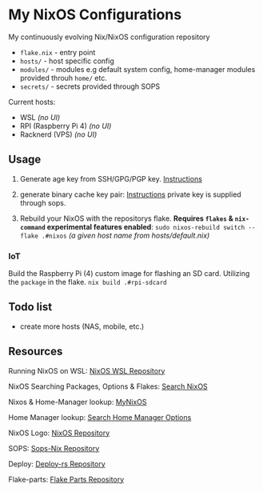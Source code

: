 # My NixOS Configurations

My continuously evolving Nix/NixOS configuration repository

- `flake.nix` - entry point
- `hosts/` - host specific config
- `modules/` - modules e.g default system config, home-manager modules provided throuh `home/` etc.
- `secrets/` - secrets provided through SOPS

Current hosts:

- WSL _(no UI)_
- RPI (Raspberry Pi 4) _(no UI)_
- Racknerd (VPS) _(no UI)_

## Usage

1. Generate age key from SSH/GPG/PGP key. [Instructions](https://github.com/Mic92/sops-nix#usage-example)

2. generate binary cache key pair: [Instructions](https://nixos.wiki/wiki/Binary_Cache)
   private key is supplied through sops.

3. Rebuild your NixOS with the repositorys flake.
   **Requires `flakes` & `nix-command` experimental features enabled**:
   `sudo nixos-rebuild switch --flake .#nixos` _(a given host name from hosts/default.nix)_

### IoT

Build the Raspberry Pi (4) custom image for flashing an SD card. Utilizing the `package` in the flake.
`nix build .#rpi-sdcard`

## Todo list

- create more hosts (NAS, mobile, etc.)

## Resources

Running NixOS on WSL: [NixOS WSL Repository](https://github.com/nix-community/NixOS-WSL)

NixOS Searching Packages, Options & Flakes: [Search NixOS](https://search.nixos.org/packages)

Nixos & Home-Manager lookup: [MyNixOS](https://mynixos.com/)

Home Manager lookup: [Search Home Manager Options](https://mipmip.github.io/home-manager-option-search)

NixOS Logo: [NixOS Repository](https://github.com/NixOS/nixos-artwork/blob/master/logo/white.png)

SOPS: [Sops-Nix Repository](https://github.com/Mic92/sops-nix)

Deploy: [Deploy-rs Repository](https://github.com/serokell/deploy-rs)

Flake-parts: [Flake Parts Repository](https://flake.parts/)
